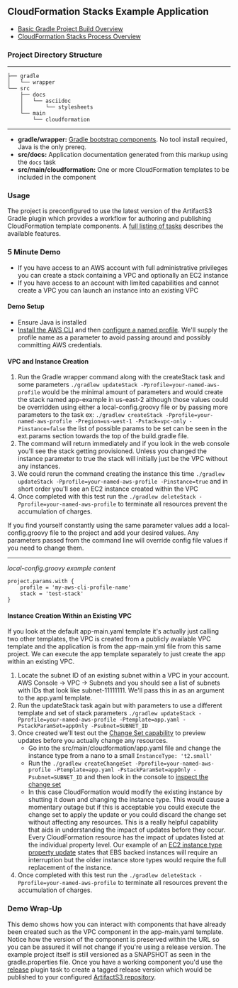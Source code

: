 ## CloudFormation Stacks Example Application

* [Basic Gradle Project Build Overview](https://docs.gradle.org/current/userguide/tutorial_using_tasks.html)
* [CloudFormation Stacks Process Overview](https://cfn-stacks.com/docs/artifacts3-plugin/latest/index.html)

### Project Directory Structure

----
    ├── gradle
    │   └── wrapper
    └── src
        ├── docs
        │   └── asciidoc
        │       └── stylesheets
        └── main
            └── cloudformation
----

* **gradle/wrapper:** [Gradle bootstrap components](https://docs.gradle.org/current/userguide/gradle_wrapper.html). 
    No tool install required, Java is the only prereq.
* **src/docs:** Application documentation generated from this markup using the `docs` task
* **src/main/cloudformation:** One or more CloudFormation templates to be included in the component

### Usage

The project is preconfigured to use the latest version of the ArtifactS3 Gradle plugin which provides
a workflow for authoring and publishing CloudFormation template components. A [full listing of tasks](https://cfn-stacks.com/docs/artifacts3-plugin/latest/index.html#plugin-tasks) 
describes the available features.

### 5 Minute Demo

* If you have access to an AWS account with full administrative privileges you can create a stack containing a VPC and 
    optionally an EC2 instance
* If you have access to an account with limited capabilities and cannot create a VPC you can launch an instance into an
    existing VPC
    
#### Demo Setup

* Ensure Java is installed
* [Install the AWS CLI](http://docs.aws.amazon.com/cli/latest/userguide/installing.html) and then [configure a named profile](http://docs.aws.amazon.com/cli/latest/userguide/cli-multiple-profiles.html). 
    We'll supply the profile name as a parameter to avoid passing around and possibly committing AWS credentials.
    
#### VPC and Instance Creation

1. Run the Gradle wrapper command along with the createStack task and some parameters 
    `./gradlew updateStack -Pprofile=your-named-aws-profile` would be the minimal amount of parameters and would create 
    the stack named app-example in us-east-2 although those values could be overridden using either a local-config.groovy file
    or by passing more parameters to the task ex: `./gradlew createStack -Pprofile=your-named-aws-profile -Pregion=us-west-1 -Pstack=vpc-only -Pinstance=false` 
    the list of possible params to be set can be seen in the ext.params section towards the top of the build.gradle file.
1. The command will return immediately and if you look in the web console you'll see the stack getting provisioned. Unless 
    you changed the instance parameter to true the stack will initially just be the VPC without any instances.
1. We could rerun the command creating the instance this time `./gradlew updateStack -Pprofile=your-named-aws-profile -Pinstance=true` 
    and in short order you'll see an EC2 instance created within the VPC
1. Once completed with this test run the `./gradlew deleteStack -Pprofile=your-named-aws-profile` to terminate all resources 
    prevent the accumulation of charges.

If you find yourself constantly using the same parameter values add a local-config.groovy file to the project and add your 
desired values. Any parameters passed from the command line will override config file values if you need to change them.

----

_local-config.groovy example content_

    project.params.with {
        profile = 'my-aws-cli-profile-name'
        stack = 'test-stack'
    }
    
#### Instance Creation Within an Existing VPC

If you look at the default app-main.yaml template it's actually just calling two other templates, the VPC is created from 
a publicly available VPC template and the application is from the app-main.yml file from this same project. We can execute 
the app template separately to just create the app within an existing VPC.

1. Locate the subnet ID of an existing subnet within a VPC in your account. AWS Console -> VPC -> Subnets and you should 
    see a list of subnets with IDs that look like subnet-11111111. We'll pass this in as an argument to the app.yaml template. 
1. Run the updateStack task again but with parameters to use a different template and set of stack parameters 
    `./gradlew updateStack -Pprofile=your-named-aws-profile -Ptemplate=app.yaml -PstackParamSet=appOnly -Psubnet=SUBNET_ID`
1. Once created we'll test out the [Change Set capability](http://docs.aws.amazon.com/AWSCloudFormation/latest/UserGuide/using-cfn-updating-stacks-changesets.html)
    to preview updates before you actually change any resources.
    * Go into the src/main/cloudformation/app.yaml file and change the instance type from a nano to a small `InstanceType: 't2.small'`
    * Run the `./gradlew createChangeSet -Pprofile=your-named-aws-profile -Ptemplate=app.yaml -PstackParamSet=appOnly -Psubnet=SUBNET_ID` and then look in the console to [inspect the change set](http://docs.aws.amazon.com/AWSCloudFormation/latest/UserGuide/using-cfn-updating-stacks-changesets-view.html)
    * In this case CloudFormation would modify the existing instance by shutting it down and changing the instance type. 
        This would cause a momentary outage but if this is acceptable you could execute the change set to apply the 
        update or you could discard the change set without affecting any resources. This is a really helpful capability that
        aids in understanding the impact of updates before they occur. Every CloudFormation resource has the impact of updates
        listed at the individual property level. Our example of an [EC2 instance type property update](http://docs.aws.amazon.com/AWSCloudFormation/latest/UserGuide/aws-properties-ec2-instance.html#cfn-ec2-instance-instancetype) states 
        that EBS backed instances will require an interruption but the older instance store types would require the full replacement
        of the instance.
1. Once completed with this test run the `./gradlew deleteStack -Pprofile=your-named-aws-profile` to terminate all resources 
    prevent the accumulation of charges.
    
### Demo Wrap-Up

This demo shows how you can interact with components that have already been created such as the VPC component in the 
app-main.yaml template. Notice how the version of the component is preserved within the URL so you can be assured it 
will not change if you're using a release version. The example project itself is still versioned as a SNAPSHOT as seen 
in the gradle.properties file. Once you have a working component you'd use the [release](https://cfn-stacks.com/docs/artifacts3-plugin/latest/index.html#release) 
plugin task to create a tagged release version which would be published to your configured [ArtifactS3 repository](https://cfn-stacks.com/docs/artifacts3-repo/latest/index.html).